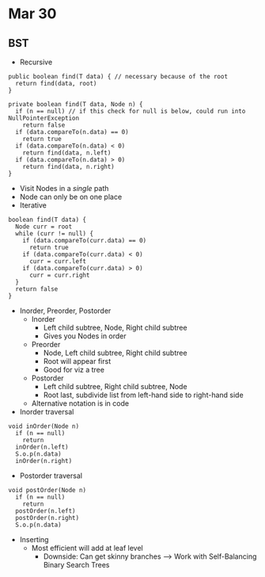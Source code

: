 # Mar 30

## BST
- Recursive
```
public boolean find(T data) { // necessary because of the root
  return find(data, root)
}

private boolean find(T data, Node n) {
  if (n == null) // if this check for null is below, could run into NullPointerException
    return false
  if (data.compareTo(n.data) == 0) 
    return true
  if (data.compareTo(n.data) < 0)
    return find(data, n.left)
  if (data.compareTo(n.data) > 0)
    return find(data, n.right)
}
```
- Visit Nodes in a *single* path
- Node can only be on one place
- Iterative
```
boolean find(T data) { 
  Node curr = root
  while (curr != null) {
    if (data.compareTo(curr.data) == 0)
      return true
    if (data.compareTo(curr.data) < 0)
      curr = curr.left
    if (data.compareTo(curr.data) > 0)
      curr = curr.right
  }
  return false
}
```
- Inorder, Preorder, Postorder
  - Inorder
    - Left child subtree, Node, Right child subtree
    - Gives you Nodes in order
  - Preorder
    - Node, Left child subtree, Right child subtree
    - Root will appear first
    - Good for viz a tree
  - Postorder
    - Left child subtree, Right child subtree, Node
    - Root last, subdivide list from left-hand side to right-hand side
  - Alternative notation is in code
- Inorder traversal
```
void inOrder(Node n)
  if (n == null) 
    return
  inOrder(n.left)
  S.o.p(n.data)
  inOrder(n.right)
```
- Postorder traversal
```
void postOrder(Node n)
  if (n == null) 
    return
  postOrder(n.left)
  postOrder(n.right)
  S.o.p(n.data)
```
- Inserting
  - Most efficient will add at leaf level
    - Downside: Can get skinny branches --> Work with Self-Balancing Binary Search Trees
